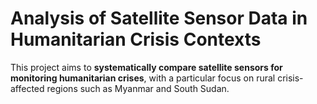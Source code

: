 # Analysis of Satellite Sensor Data in Humanitarian Crisis Contexts

This project aims to **systematically compare satellite sensors for monitoring humanitarian crises**, with a particular focus on rural crisis-affected regions such as Myanmar and South Sudan.

